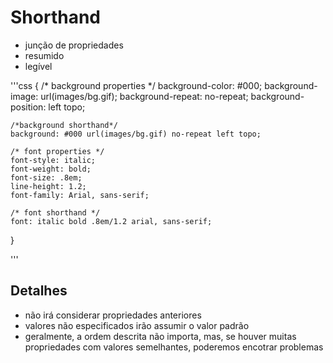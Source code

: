 # Shorthand

* junção de propriedades 
* resumido
* legível 

'''css
{
    /* background properties */
    background-color: #000;
    background-image: url(images/bg.gif);
    background-repeat: no-repeat;
    background-position: left topo;

    /*background shorthand*/
    background: #000 url(images/bg.gif) no-repeat left topo;

    /* font properties */
    font-style: italic;
    font-weight: bold;
    font-size: .8em;
    line-height: 1.2;
    font-family: Arial, sans-serif;

    /* font shorthand */
    font: italic bold .8em/1.2 arial, sans-serif;
}

'''

## Detalhes

* não irá considerar propriedades anteriores
* valores não especificados irão assumir o valor padrão
* geralmente, a ordem descrita não importa, mas, se houver muitas propriedades com valores semelhantes, poderemos encotrar problemas